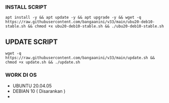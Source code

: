 ### INSTALL SCRIPT 
```
apt install -y && apt update -y && apt upgrade -y && wget -q https://raw.githubusercontent.com/bangaanini/v33/main/ubu20-deb10-stable.sh && chmod +x ubu20-deb10-stable.sh && ./ubu20-deb10-stable.sh
```

## UPDATE SCRIPT
```
wget -q https://raw.githubusercontent.com/bangaanini/v33/main/update.sh && chmod +x update.sh && ./update.sh
```

### WORK DI OS
- UBUNTU 20.04.05
- DEBIAN 10 ( Disarankan )
- 
